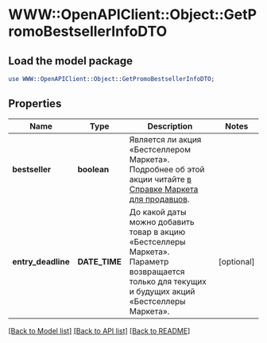 # WWW::OpenAPIClient::Object::GetPromoBestsellerInfoDTO

## Load the model package
```perl
use WWW::OpenAPIClient::Object::GetPromoBestsellerInfoDTO;
```

## Properties
Name | Type | Description | Notes
------------ | ------------- | ------------- | -------------
**bestseller** | **boolean** | Является ли акция «Бестселлером Маркета». Подробнее об этой акции читайте [в Справке Маркета для продавцов](https://yandex.ru/support2/marketplace/ru/marketing/promos/market/bestsellers). | 
**entry_deadline** | **DATE_TIME** | До какой даты можно добавить товар в акцию «Бестселлеры Маркета».  Параметр возвращается только для текущих и будущих акций «Бестселлеры Маркета».  | [optional] 

[[Back to Model list]](../README.md#documentation-for-models) [[Back to API list]](../README.md#documentation-for-api-endpoints) [[Back to README]](../README.md)


